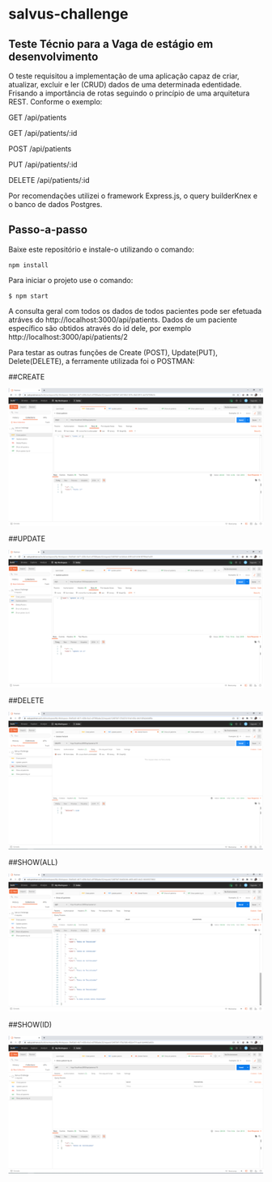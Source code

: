 # salvus-challenge

## Teste Técnio para a Vaga de estágio em desenvolvimento
O teste requisitou a implementação de uma aplicação capaz de criar, atualizar, excluir e ler (CRUD) dados de uma determinada edentidade.
Frisando a importância de rotas seguindo o princípio de uma arquitetura REST. Conforme o exemplo:

GET /api/patients

GET /api/patients/:id

POST /api/patients

PUT /api/patients/:id

DELETE /api/patients/:id

Por recomendações utilizei o framework Express.js, o query builderKnex  e o banco de dados Postgres.

Passo-a-passo 
--------------------------------------------------------------------------------------------------------------------------------------------
Baixe este repositório e instale-o utilizando  o comando:
```
npm install
```

Para iniciar o projeto use o comando:

```
$ npm start
```




A consulta geral com todos os dados de todos pacientes pode ser efetuada atráves do http://localhost:3000/api/patients.
Dados de um paciente específico são obtidos através do id dele, por exemplo http://localhost:3000/api/patients/2


Para testar as outras funções de Create (POST), Update(PUT), Delete(DELETE), a ferramente utilizada foi o POSTMAN:

##CREATE

<img src="./prints/create-patient.png">

##UPDATE

<img src="./prints/update-patient.png">

##DELETE

<img src="./prints/delete-patient.png">

##SHOW(ALL)

<img src="./prints/show-all-patient.png">

##SHOW(ID)

<img src="./prints/show-patient.png">

